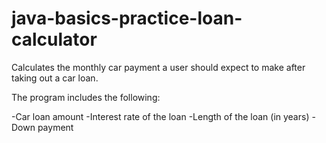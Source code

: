 # java-basics-practice-loan-calculator
Calculates the monthly car payment a user should expect to make after taking out a car loan.


The program includes the following:

-Car loan amount
-Interest rate of the loan
-Length of the loan (in years)
-Down payment


